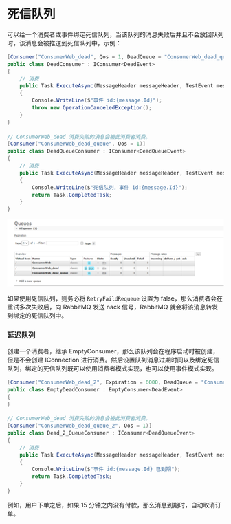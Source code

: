# 死信队列

可以给一个消费者或事件绑定死信队列，当该队列的消息失败后并且不会放回队列时，该消息会被推送到死信队列中，示例：



```csharp
[Consumer("ConsumerWeb_dead", Qos = 1, DeadQueue = "ConsumerWeb_dead_queue", RetryFaildRequeue = false)]
public class DeadConsumer : IConsumer<DeadEvent>
{
	// 消费
	public Task ExecuteAsync(MessageHeader messageHeader, TestEvent message)
	{
		Console.WriteLine($"事件 id:{message.Id}");
		throw new OperationCanceledException();
	}
}

// ConsumerWeb_dead 消费失败的消息会被此消费者消费。
[Consumer("ConsumerWeb_dead_queue", Qos = 1)]
public class DeadQueueConsumer : IConsumer<DeadQueueEvent>
{
	// 消费
	public Task ExecuteAsync(MessageHeader messageHeader, TestEvent message)
	{
		Console.WriteLine($"死信队列，事件 id:{message.Id}");
		return Task.CompletedTask;
	}
}

```

![image-20240601012127169](images/image-20240601012127169.png)



如果使用死信队列，则务必将 `RetryFaildRequeue` 设置为 false，那么消费者会在重试多次失败后，向 RabbitMQ 发送 nack 信号，RabbitMQ 就会将该消息转发到绑定的死信队列中。



### 延迟队列

创建一个消费者，继承 EmptyConsumer，那么该队列会在程序启动时被创建，但是不会创建 IConnection 进行消费。然后设置队列消息过期时间以及绑定死信队列，绑定的死信队列既可以使用消费者模式实现，也可以使用事件模式实现。



```csharp
[Consumer("ConsumerWeb_dead_2", Expiration = 6000, DeadQueue = "ConsumerWeb_dead_queue_2")]
public class EmptyDeadConsumer : EmptyConsumer<DeadEvent>
{
}

// ConsumerWeb_dead 消费失败的消息会被此消费者消费。
[Consumer("ConsumerWeb_dead_queue_2", Qos = 1)]
public class Dead_2_QueueConsumer : IConsumer<DeadQueueEvent>
{
    // 消费
    public Task ExecuteAsync(MessageHeader messageHeader, TestEvent message)
    {
        Console.WriteLine($"事件 id:{message.Id} 已到期");
        return Task.CompletedTask;
    }
}
```



例如，用户下单之后，如果 15 分钟之内没有付款，那么消息到期时，自动取消订单。

